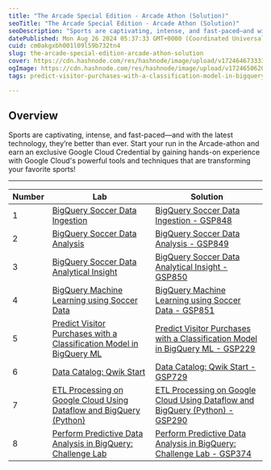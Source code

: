 ```yaml
---
title: "The Arcade Special Edition - Arcade Athon (Solution)"
seoTitle: "The Arcade Special Edition - Arcade Athon (Solution)"
seoDescription: "Sports are captivating, intense, and fast-paced—and with the latest technology, they’re better than ever. Start your run in the Arcade-athon and earn an exc"
datePublished: Mon Aug 26 2024 05:37:33 GMT+0000 (Coordinated Universal Time)
cuid: cm0akgxbh001l09l59b732tn4
slug: the-arcade-special-edition-arcade-athon-solution
cover: https://cdn.hashnode.com/res/hashnode/image/upload/v1724646733337/d10f8334-c9d1-4358-ae74-0f1304830386.jpeg
ogImage: https://cdn.hashnode.com/res/hashnode/image/upload/v1724650620587/0c061ce4-d789-4f9a-ad3f-bad8c3270c92.jpeg
tags: predict-visitor-purchases-with-a-classification-model-in-bigquery-ml-gsp229, bigquery-soccer-data-ingestion-gsp848, bigquery-soccer-data-analysis-gsp849, bigquery-soccer-data-analytical-insight-gsp850, bigquery-machine-learning-using-soccer-data-gsp851, the-arcade-athon, the-arcade-special-edition-arcade-athon-solution, the-arcade-special-edition, the-arcade-athon-solution, bigquery-soccer-data-ingestion, bigquery-soccer-data-analysis, bigquery-soccer-data-analytical-insight, bigquery-machine-learning-using-soccer-data, predict-visitor-purchases-with-a-classification-model-in-bigquery-ml, data-catalog-qwik-start

---
```


## Overview

Sports are captivating, intense, and fast-paced—and with the latest technology, they’re better than ever. Start your run in the Arcade-athon and earn an exclusive Google Cloud Credential by gaining hands-on experience with Google Cloud's powerful tools and techniques that are transforming your favorite sports!

---

| Number | Lab | Solution |
| --- | --- | --- |
| 1 | [BigQuery Soccer Data Ingestion](https://www.cloudskillsboost.google/games/5414/labs/35096) | [BigQuery Soccer Data Ingestion - GSP848](https://eplus.dev/bigquery-soccer-data-ingestion-gsp848) |
| 2 | [BigQuery Soccer Data Analysis](https://www.cloudskillsboost.google/games/5414/labs/35097) | [BigQuery Soccer Data Analysis - GSP849](https://eplus.dev/bigquery-soccer-data-analysis-gsp849) |
| 3 | [BigQuery Soccer Data Analytical Insight](https://www.cloudskillsboost.google/games/5414/labs/35098) | [BigQuery Soccer Data Analytical Insight - GSP850](https://eplus.dev/bigquery-soccer-data-analytical-insight-gsp850) |
| 4 | [BigQuery Machine Learning using Soccer Data](https://www.cloudskillsboost.google/games/5414/labs/35099) | [BigQuery Machine Learning using Soccer Data - GSP851](https://eplus.dev/bigquery-machine-learning-using-soccer-data-gsp851) |
| 5 | [Predict Visitor Purchases with a Classification Model in BigQuery ML](https://www.cloudskillsboost.google/games/5414/labs/35100) | [Predict Visitor Purchases with a Classification Model in BigQuery ML - GSP229](https://eplus.dev/predict-visitor-purchases-with-a-classification-model-in-bigquery-ml-gsp229) |
| 6 | [Data Catalog: Qwik Start](https://www.cloudskillsboost.google/games/5414/labs/35101) | [Data Catalog: Qwik Start - GSP729](https://eplus.dev/data-catalog-qwik-start-gsp729) |
| 7 | [ETL Processing on Google Cloud Using Dataflow and BigQuery (Python)](https://www.cloudskillsboost.google/games/5414/labs/35102) | [ETL Processing on Google Cloud Using Dataflow and BigQuery (Python) - GSP290](https://eplus.dev/etl-processing-on-google-cloud-using-dataflow-and-bigquery-python-gsp290) |
| 8 | [Perform Predictive Data Analysis in BigQuery: Challenge Lab](https://www.cloudskillsboost.google/games/5414/labs/35103) | [Perform Predictive Data Analysis in BigQuery: Challenge Lab - GSP374](https://eplus.dev/perform-predictive-data-analysis-in-bigquery-challenge-lab-gsp374) |